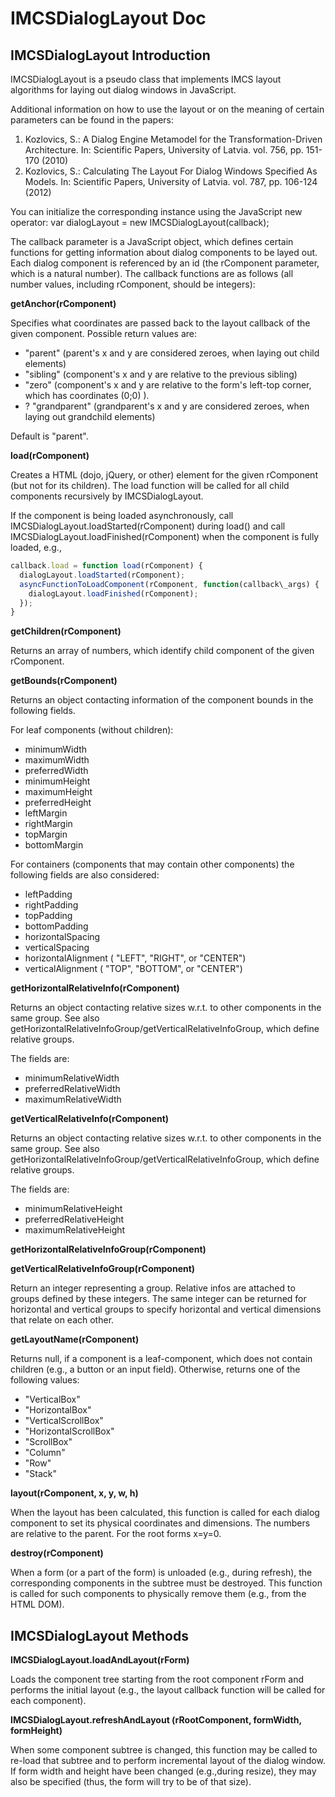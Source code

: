 # IMCSDialogLayout Doc
## IMCSDialogLayout Introduction

IMCSDialogLayout is a pseudo class that implements IMCS layout algorithms for laying out dialog windows in JavaScript.

Additional information on how to use the layout or on the meaning of certain parameters can be found in the papers:

1. Kozlovics, S.: A Dialog Engine Metamodel for the Transformation-Driven Architecture. In: Scientific Papers, University of Latvia. vol. 756, pp. 151-170 (2010)
2. Kozlovics, S.: Calculating The Layout For Dialog Windows Specified As Models. In: Scientific Papers, University of Latvia. vol. 787, pp. 106-124 (2012)

You can initialize the corresponding instance using the JavaScript new operator:
var dialogLayout = new IMCSDialogLayout(callback);

The callback parameter is a JavaScript object, which defines certain functions for getting information about dialog components to be layed out. Each dialog component is referenced by an id (the rComponent parameter, which is a natural number). The callback functions are as follows (all number values, including rComponent, should be integers):

**getAnchor(rComponent)**

Specifies what coordinates are passed back to the layout callback of the given component. Possible return values are:

- &quot;parent&quot; (parent&#39;s x and y are considered zeroes, when laying out child elements)
- &quot;sibling&quot; (component&#39;s x and y are relative to the previous sibling)
- &quot;zero&quot; (component&#39;s x and y are relative to the form&#39;s left-top corner, which has coordinates (0;0) ).
- ? &quot;grandparent&quot; (grandparent&#39;s x and y are considered zeroes, when laying out grandchild elements)

Default is &quot;parent&quot;.

**load(rComponent)**

Creates a HTML (dojo, jQuery, or other) element for the given rComponent (but not for its children). The load function will be called for all child components recursively by IMCSDialogLayout.

If the component is being loaded asynchronously, call IMCSDialogLayout.loadStarted(rComponent) during load() and call IMCSDialogLayout.loadFinished(rComponent) when the component is fully loaded, e.g.,

```javascript
callback.load = function load(rComponent) {
  dialogLayout.loadStarted(rComponent);
  asyncFunctionToLoadComponent(rComponent, function(callback\_args) {
    dialogLayout.loadFinished(rComponent);
  });
}
```

**getChildren(rComponent)**

Returns an array of numbers, which identify child component of the given rComponent.

**getBounds(rComponent)**

Returns an object contacting information of the component bounds in the following fields.

For leaf components (without children):

- minimumWidth
- maximumWidth
- preferredWidth
- minimumHeight
- maximumHeight
- preferredHeight
- leftMargin
- rightMargin
- topMargin
- bottomMargin

For containers (components that may contain other components) the following fields are also considered:

- leftPadding
- rightPadding
- topPadding
- bottomPadding
- horizontalSpacing
- verticalSpacing
- horizontalAlignment ( &quot;LEFT&quot;, &quot;RIGHT&quot;, or &quot;CENTER&quot;)
- verticalAlignment ( &quot;TOP&quot;, &quot;BOTTOM&quot;, or &quot;CENTER&quot;)

**getHorizontalRelativeInfo(rComponent)**

Returns an object contacting relative sizes w.r.t. to other components in the same group. See also getHorizontalRelativeInfoGroup/getVerticalRelativeInfoGroup, which define relative groups.

The fields are:

- minimumRelativeWidth
- preferredRelativeWidth
- maximumRelativeWidth

**getVerticalRelativeInfo(rComponent)**

Returns an object contacting relative sizes w.r.t. to other components in the same group. See also getHorizontalRelativeInfoGroup/getVerticalRelativeInfoGroup, which define relative groups.

The fields are:

- minimumRelativeHeight
- preferredRelativeHeight
- maximumRelativeHeight

**getHorizontalRelativeInfoGroup(rComponent)**

**getVerticalRelativeInfoGroup(rComponent)**

Return an integer representing a group. Relative infos are attached to groups defined by these integers. The same integer can be returned for horizontal and vertical groups to specify horizontal and vertical dimensions that relate on each other.

**getLayoutName(rComponent)**

Returns null, if a component is a leaf-component, which does not contain children (e.g., a button or an input field). Otherwise, returns one of the following values:

- &quot;VerticalBox&quot;
- &quot;HorizontalBox&quot;
- &quot;VerticalScrollBox&quot;
- &quot;HorizontalScrollBox&quot;
- &quot;ScrollBox&quot;
- &quot;Column&quot;
- &quot;Row&quot;
- &quot;Stack&quot;

**layout(rComponent, x, y, w, h)**

When the layout has been calculated, this function is called for each dialog component to set its physical coordinates and dimensions. The numbers are relative to the parent. For the root forms x=y=0.

**destroy(rComponent)**

When a form (or a part of the form) is unloaded (e.g., during refresh), the corresponding components in the subtree must be destroyed. This function is called for such components to physically remove them (e.g., from the HTML DOM).

## IMCSDialogLayout Methods

**IMCSDialogLayout.loadAndLayout(rForm)**

Loads the component tree starting from the root component rForm and performs the initial layout (e.g., the layout callback function will be called for each component).

**IMCSDialogLayout.refreshAndLayout (rRootComponent, formWidth, formHeight)**

When some component subtree is changed, this function may be called to re-load that subtree and to perform incremental layout of the dialog window. If form width and height have been changed (e.g.,during resize), they may also be specified (thus, the form will try to be of that size).
